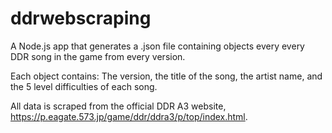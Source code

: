 # ddrwebscraping
A Node.js app that generates a .json file containing objects every every DDR song in the game from every version.

Each object contains:
The version, the title of the song, the artist name, and the 5 level difficulties of each song.

All data is scraped from the official DDR A3 website, https://p.eagate.573.jp/game/ddr/ddra3/p/top/index.html.
